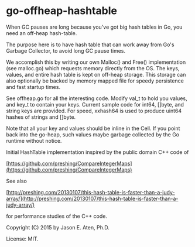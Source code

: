 go-offheap-hashtable
====================

When GC pauses are long because you've got big hash tables in Go, you need an off-heap hash-table.


 The purpose here is to have hash table that can work away
 from Go's Garbage Collector, to avoid long GC pause times.

 We accomplish this by writing our own Malloc() and Free() implementation
 (see malloc.go) which requests memory directly from the OS.
 The keys, values, and entire hash table is kept on off-heap
 storage. This storage can also optionally be backed by memory mapped file
 for speedy persistence and fast startup times.

 See offheap.go for all the interesting code. Modify val_t to hold
 you values, and key_t to contain your keys. Current sample code
 for int64, []byte, and string keys are provided. For speed, 
 xxhash64 is used to produce uint64 hashes of strings and []byte.

 Note that all your key and values should be inline in the Cell. If you
 point back into the go-heap, such values maybe garbage collected by
 the Go runtime without notice.

 Initial HashTable implementation inspired by the public domain C++ code of

 [https://github.com/preshing/CompareIntegerMaps](https://github.com/preshing/CompareIntegerMaps)

 See also

 [http://preshing.com/20130107/this-hash-table-is-faster-than-a-judy-array/](http://preshing.com/20130107/this-hash-table-is-faster-than-a-judy-array/)

 for performance studies of the C++ code.


Copyright (C) 2015 by Jason E. Aten, Ph.D.

License: MIT.